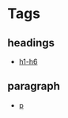 # Tags

## headings

- [h1-h6](https://developer.mozilla.org/en-US/docs/Web/HTML/Element/Heading_Elements)

## paragraph

- [p](https://developer.mozilla.org/en-US/docs/Web/HTML/Element/p)
